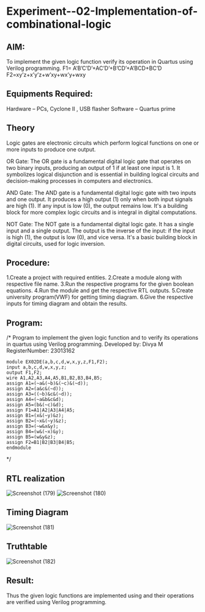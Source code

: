 # Experiment--02-Implementation-of-combinational-logic
 
## AIM:
To implement the given logic function verify its operation in Quartus using Verilog programming.
 F1= A’B’C’D’+AC’D’+B’CD’+A’BCD+BC’D
 F2=xy’z+x’y’z+w’xy+wx’y+wxy
 
## Equipments Required:
 Hardware – PCs, Cyclone II , USB flasher
 Software – Quartus prime

## Theory
 Logic gates are electronic circuits which perform logical functions on one or more inputs to produce one output.

OR Gate:
The OR gate is a fundamental digital logic gate that operates on two binary inputs, producing an output of 1 if at least one input is 1. It symbolizes logical disjunction and is essential in building logical circuits and decision-making processes in computers and electronics.

AND Gate:
The AND gate is a fundamental digital logic gate with two inputs and one output. It produces a high output (1) only when both input signals are high (1). If any input is low (0), the output remains low. It's a building block for more complex logic circuits and is integral in digital computations.

NOT Gate:
The NOT gate is a fundamental digital logic gate. It has a single input and a single output. The output is the inverse of the input: if the input is high (1), the output is low (0), and vice versa. It's a basic building block in digital circuits, used for logic inversion.

## Procedure:
1.Create a project with required entities.
2.Create a module along with respective file name.
3.Run the respective programs for the given boolean equations.
4.Run the module and get the respective RTL outputs.
5.Create university program(VWF) for getting timing diagram.
6.Give the respective inputs for timing diagram and obtain the results.
## Program:
/*
Program to implement the given logic function and to verify its operations in quartus using Verilog programming.
Developed by: Divya M
RegisterNumber: 23013162
```
module EX02DE(a,b,c,d,w,x,y,z,F1,F2);
input a,b,c,d,w,x,y,z;
output F1,F2;
wire A1,A2,A3,A4,A5,B1,B2,B3,B4,B5;
assign A1=(~a&(~b)&(~c)&(~d));
assign A2=(a&c&(~d));
assign A3=((~b)&c&(~d));
assign A4=(~a&b&c&d);
assign A5=(b&(~c)&d);
assign F1=A1|A2|A3|A4|A5;
assign B1=(x&(~y)&z);
assign B2=(~x&(~y)&z);
assign B3=(~w&x&y);
assign B4=(w&(~x)&y);
assign B5=(w&y&z);
assign F2=B1|B2|B3|B4|B5;
endmodule
```
*/
## RTL realization
![Screenshot (179)](https://github.com/DivyaMunirathnamm/Experiment--02-Implementation-of-combinational-logic-/assets/147474097/29106b3d-a463-4451-8b1d-7e04d4e19d2f)
![Screenshot (180)](https://github.com/DivyaMunirathnamm/Experiment--02-Implementation-of-combinational-logic-/assets/147474097/b75229a4-a95a-47a6-9c43-eb70ebce671f)

## Timing Diagram
![Screenshot (181)](https://github.com/DivyaMunirathnamm/Experiment--02-Implementation-of-combinational-logic-/assets/147474097/3679f249-83c4-42fd-b61d-ff0457f0725a)

## Truthtable

![Screenshot (182)](https://github.com/DivyaMunirathnamm/Experiment--02-Implementation-of-combinational-logic-/assets/147474097/8519dd1c-bd0c-46b6-a19e-5d2a1fa941f7)

## Result:
Thus the given logic functions are implemented using  and their operations are verified using Verilog programming.
